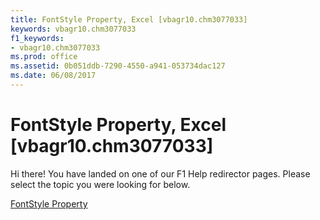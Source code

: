 ```yaml
---
title: FontStyle Property, Excel [vbagr10.chm3077033]
keywords: vbagr10.chm3077033
f1_keywords:
- vbagr10.chm3077033
ms.prod: office
ms.assetid: 0b051ddb-7290-4550-a941-053734dac127
ms.date: 06/08/2017
---
```



# FontStyle Property, Excel [vbagr10.chm3077033]

Hi there! You have landed on one of our F1 Help redirector pages. Please select the topic you were looking for below.

[FontStyle Property](http://msdn.microsoft.com/library/ee63b4bf-1cc1-7348-c79f-c6d4962abe9c%28Office.15%29.aspx)

